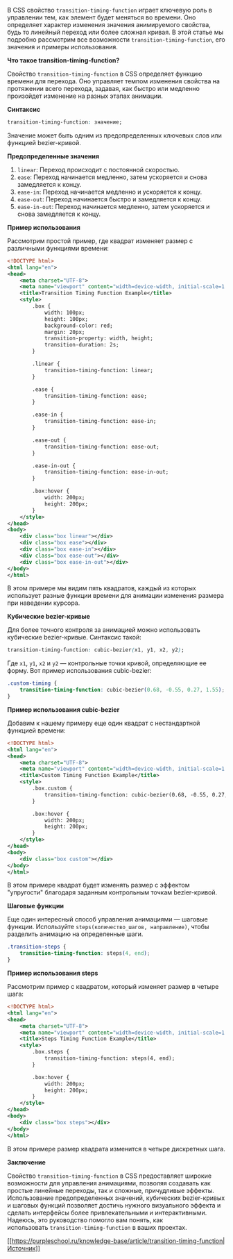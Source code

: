 В CSS свойство `transition-timing-function` играет ключевую роль в управлении тем, как элемент будет меняться во времени. Оно определяет характер изменения значения анимируемого свойства, будь то линейный переход или более сложная кривая. В этой статье мы подробно рассмотрим все возможности `transition-timing-function`, его значения и примеры использования.

**Что такое transition-timing-function?**

Свойство `transition-timing-function` в CSS определяет функцию времени для перехода. Оно управляет темпом изменения свойства на протяжении всего перехода, задавая, как быстро или медленно произойдет изменение на разных этапах анимации.

**Синтаксис**

```css
transition-timing-function: значение;
```

Значение может быть одним из предопределенных ключевых слов или функцией bezier-кривой.

**Предопределенные значения**

1. `linear`: Переход происходит с постоянной скоростью.
2. `ease`: Переход начинается медленно, затем ускоряется и снова замедляется к концу.
3. `ease-in`: Переход начинается медленно и ускоряется к концу.
4. `ease-out`: Переход начинается быстро и замедляется к концу.
5. `ease-in-out`: Переход начинается медленно, затем ускоряется и снова замедляется к концу.

**Пример использования**

Рассмотрим простой пример, где квадрат изменяет размер с различными функциями времени:

```xml
<!DOCTYPE html>
<html lang="en">
<head>
    <meta charset="UTF-8">
    <meta name="viewport" content="width=device-width, initial-scale=1.0">
    <title>Transition Timing Function Example</title>
    <style>
        .box {
            width: 100px;
            height: 100px;
            background-color: red;
            margin: 20px;
            transition-property: width, height;
            transition-duration: 2s;
        }

        .linear {
            transition-timing-function: linear;
        }

        .ease {
            transition-timing-function: ease;
        }

        .ease-in {
            transition-timing-function: ease-in;
        }

        .ease-out {
            transition-timing-function: ease-out;
        }

        .ease-in-out {
            transition-timing-function: ease-in-out;
        }

        .box:hover {
            width: 200px;
            height: 200px;
        }
    </style>
</head>
<body>
    <div class="box linear"></div>
    <div class="box ease"></div>
    <div class="box ease-in"></div>
    <div class="box ease-out"></div>
    <div class="box ease-in-out"></div>
</body>
</html>
```

В этом примере мы видим пять квадратов, каждый из которых использует разные функции времени для анимации изменения размера при наведении курсора.

**Кубические bezier-кривые**

Для более точного контроля за анимацией можно использовать кубические bezier-кривые. Синтаксис такой:

```css
transition-timing-function: cubic-bezier(x1, y1, x2, y2);
```

Где `x1`, `y1`, `x2` и `y2` — контрольные точки кривой, определяющие ее форму. Вот пример использования cubic-bezier:

```css
.custom-timing {
    transition-timing-function: cubic-bezier(0.68, -0.55, 0.27, 1.55);
}
```

**Пример использования cubic-bezier**

Добавим к нашему примеру еще один квадрат с нестандартной функцией времени:

```xml
<!DOCTYPE html>
<html lang="en">
<head>
    <meta charset="UTF-8">
    <meta name="viewport" content="width=device-width, initial-scale=1.0">
    <title>Custom Timing Function Example</title>
    <style>
        .box.custom {
            transition-timing-function: cubic-bezier(0.68, -0.55, 0.27, 1.55);
        }

        .box:hover {
            width: 200px;
            height: 200px;
        }
    </style>
</head>
<body>
    <div class="box custom"></div>
</body>
</html>
```

В этом примере квадрат будет изменять размер с эффектом "упругости" благодаря заданным контрольным точкам bezier-кривой.

**Шаговые функции**

Еще один интересный способ управления анимациями — шаговые функции. Используйте `steps(количество_шагов, направление)`, чтобы разделить анимацию на определенные шаги.

```css
.transition-steps {
    transition-timing-function: steps(4, end);
}
```

**Пример использования steps**

Рассмотрим пример с квадратом, который изменяет размер в четыре шага:

```xml
<!DOCTYPE html>
<html lang="en">
<head>
    <meta charset="UTF-8">
    <meta name="viewport" content="width=device-width, initial-scale=1.0">
    <title>Steps Timing Function Example</title>
    <style>
        .box.steps {
            transition-timing-function: steps(4, end);
        }

        .box:hover {
            width: 200px;
            height: 200px;
        }
    </style>
</head>
<body>
    <div class="box steps"></div>
</body>
</html>
```

В этом примере размер квадрата изменится в четыре дискретных шага.

**Заключение**

Свойство `transition-timing-function` в CSS предоставляет широкие возможности для управления анимациями, позволяя создавать как простые линейные переходы, так и сложные, причудливые эффекты. Использование предопределенных значений, кубических bezier-кривых и шаговых функций позволяет достичь нужного визуального эффекта и сделать интерфейсы более привлекательными и интерактивными. Надеюсь, это руководство помогло вам понять, как использовать `transition-timing-function` в ваших проектах.

[[https://purpleschool.ru/knowledge-base/article/transition-timing-function|Источник]]